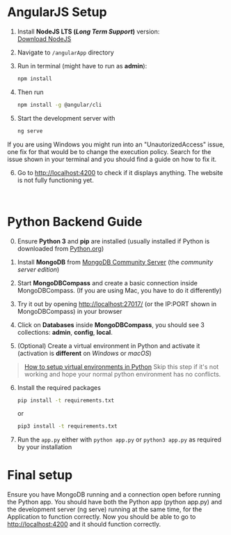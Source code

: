 # AngularJS Setup

1. Install **NodeJS LTS (_Long Term Support_)** version:  
   [Download NodeJS](https://nodejs.org/en)

2. Navigate to `/angularApp` directory

3. Run in terminal (might have to run as **admin**):
   ```bash
   npm install
   ```

4. Then run
   ```bash
   npm install -g @angular/cli
   ```

5. Start the development server with
   ```bash
   ng serve
   ```
If you are using Windows you might run into an "UnautorizedAccess" issue, one fix for that would be to change the execution policy. Search for the issue shown in your terminal and you should find a guide on how to fix it.

6. Go to [http://localhost:4200](http://localhost:4200) to check if it displays anything. The website is not fully functioning yet.

<br />

# Python Backend Guide

0. Ensure **Python 3** and **pip** are installed (usually installed if Python is downloaded from [Python.org](https://www.python.org/downloads/))

1. Install **MongoDB** from [MongoDB Community Server](https://www.mongodb.com/try/download/community) (the _community server edition_)

2. Start **MongoDBCompass** and create a basic connection inside MongoDBCompass. (If you are using Mac, you have to do it differently)

3. Try it out by opening [http://localhost:27017/](http://localhost:27017/) (or the IP:PORT shown in MongoDBCompass) in your browser

4. Click on **Databases** inside **MongoDBCompass**, you should see 3 collections: **admin**, **config**, **local**.

5. (Optional) Create a virtual environment in Python and activate it (activation is **different** on _Windows_ or _macOS_)
> [How to setup virtual environments in Python](https://www.freecodecamp.org/news/how-to-setup-virtual-environments-in-python/)
> Skip this step if it's not working and hope your normal python environment has no conflicts.

6. Install the required packages
   ```bash
   pip install -t requirements.txt
   ```
   or
   ```bash
   pip3 install -t requirements.txt
   ```
   
7. Run the `app.py` either with `python app.py` or `python3 app.py` as required by your installation

# Final setup
Ensure you have MongoDB running and a connection open before running the Python app. You should have both the Python app (python app.py) and the development server (ng serve) running at the same time, for the Application to function correctly. Now you should be able to go to [http://localhost:4200](http://localhost:4200) and it should function correctly.
